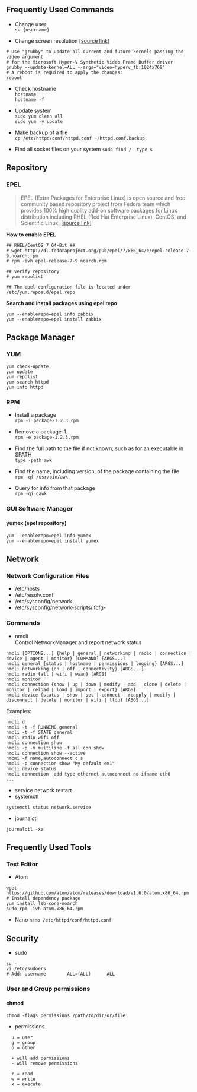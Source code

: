 
## Frequently Used Commands
- Change user  
`su {username}`

- Change screen resolution [[source link]](http://www.netometer.com/blog/?p=1663)
```
# Use "grubby" to update all current and future kernels passing the video argument
# for the Microsoft Hyper-V Synthetic Video Frame Buffer driver
grubby --update-kernel=ALL --args="video=hyperv_fb:1024x768"
# A reboot is required to apply the changes:
reboot
```
- Check hostname   
`hostname`  
`hostname -f`

- Update system  
`sudo yum clean all`  
`sudo yum -y update`

- Make backup of a file  
`cp /etc/httpd/conf/httpd.conf ~/httpd.conf.backup`

- Find all socket files on your system
`sudo find / -type s`


## Repository
### EPEL
> EPEL (Extra Packages for Enterprise Linux) is open source and free community based repository project from Fedora team which provides 100% high quality add-on software packages for Linux distribution including RHEL (Red Hat Enterprise Linux), CentOS, and Scientific Linux. [[source link]](http://www.tecmint.com/how-to-enable-epel-repository-for-rhel-centos-6-5/)

**How to enable EPEL**
```
## RHEL/CentOS 7 64-Bit ##
# wget http://dl.fedoraproject.org/pub/epel/7/x86_64/e/epel-release-7-9.noarch.rpm
# rpm -ivh epel-release-7-9.noarch.rpm

## verify repository
# yum repolist

## The epel configuration file is located under /etc/yum.repos.d/epel.repo
```

**Search and install packages using epel repo**  
```
yum --enablerepo=epel info zabbix
yum --enablerepo=epel install zabbix
```


## Package Manager
### YUM
```
yum check-update
yum update
yum repolist
yum search httpd
yum info httpd
```

### RPM
- Install a package  
`rpm -i package-1.2.3.rpm`

- Remove a package-1  
`rpm -e package-1.2.3.rpm`

- Find the full path to the file if not known, such as for an executable in $PATH  
`type -path awk`

- Find the name, including version, of the package containing the file  
`rpm -qf /usr/bin/awk`

- Query for info from that package  
`rpm -qi gawk`


### GUI Software Manager
#### yumex (epel repository)
```
yum --enablerepo=epel info yumex
yum --enablerepo=epel install yumex
```


## Network
### Network Configuration Files
- /etc/hosts
- /etc/resolv.conf
- /etc/sysconfig/network
- /etc/sysconfig/network-scripts/ifcfg-<interface-name>

### Commands
- nmcli  
Control NetworkManager and report network status  
```
nmcli [OPTIONS...] {help | general | networking | radio | connection | device | agent | monitor} [COMMAND] [ARGS...]  
nmcli general {status | hostname | permissions | logging} [ARGS...]  
nmcli networking {on | off | connectivity} [ARGS...]  
nmcli radio {all | wifi | wwan} [ARGS]  
nmcli monitor  
nmcli connection {show | up | down | modify | add | clone | delete | monitor | reload | load | import | export} [ARGS]  
nmcli device {status | show | set | connect | reapply | modify | disconnect | delete | monitor | wifi | lldp} [ASGS...]
```

Examples:  
```
nmcli d
nmcli -t -f RUNNING general  
nmcli -t -f STATE general  
nmcli radio wifi off  
nmcli connection show  
nmcli -p -m multiline -f all con show  
nmcli connection show --active  
nmcmi -f name,autoconnect c s  
nmcli -p connection show "My default em1"  
nmcli device status
nmcli connection  add type ethernet autoconnect no ifname eth0
...
```

- service network restart
- systemctl
```
systemctl status network.service  
```
- journalctl
```
journalctl -xe
```


## Frequently Used Tools
### Text Editor
- Atom  
```
wget https://github.com/atom/atom/releases/download/v1.6.0/atom.x86_64.rpm
# Install dependency package
yum install lsb-core-noarch
sudo rpm -ivh atom.x86_64.rpm
```

- Nano
`nano /etc/httpd/conf/httpd.conf`


## Security
- sudo
```
su -
vi /etc/sudoers
# Add: username        ALL=(ALL)      ALL
```

### User and Group permissions
#### chmod  
`chmod -flags permissions /path/to/dir/or/file`

- permissions
```
  u = user
  g = group
  o = other  
  
  + will add permissions
  - will remove permissions

  r = read
  w = write
  x = execute
```
